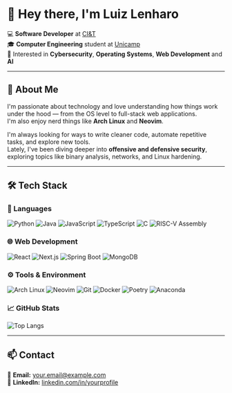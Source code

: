 # 👋 Hey there, I'm Luiz Lenharo  

💻 **Software Developer** at [CI&T](https://ciandt.com)  
🎓 **Computer Engineering** student at [Unicamp](https://www.unicamp.br/)  
🔐 Interested in **Cybersecurity**, **Operating Systems**, **Web Development** and **AI**

---

## 🧠 About Me  

I'm passionate about technology and love understanding how things work under the hood — from the OS level to full-stack web applications.  
I'm also enjoy nerd things like **Arch Linux** and **Neovim**.  

I'm always looking for ways to write cleaner code, automate repetitive tasks, and explore new tools.  
Lately, I've been diving deeper into **offensive and defensive security**, exploring topics like binary analysis, networks, and Linux hardening.  

---

## 🛠️ Tech Stack  

### 💬 Languages  
![Python](https://img.shields.io/badge/-Python-3776AB?style=flat&logo=python&logoColor=white)
![Java](https://img.shields.io/badge/-Java-000000?style=flat&logo=openjdk&logoColor=white)
![JavaScript](https://img.shields.io/badge/-JavaScript-F7DF1E?style=flat&logo=javascript&logoColor=black)
![TypeScript](https://img.shields.io/badge/-TypeScript-3178C6?style=flat&logo=typescript&logoColor=white)
![C](https://img.shields.io/badge/-C-00599C?style=flat&logo=c&logoColor=white)
![RISC-V Assembly](https://img.shields.io/badge/-RISC--V%20Assembly-323330?style=flat&logo=assemblyscript&logoColor=white)

### 🌐 Web Development  
![React](https://img.shields.io/badge/-React-61DAFB?style=flat&logo=react&logoColor=black)
![Next.js](https://img.shields.io/badge/-Next.js-000000?style=flat&logo=nextdotjs&logoColor=white)
![Spring Boot](https://img.shields.io/badge/-SpringBoot-6DB33F?style=flat&logo=springboot&logoColor=white)
![MongoDB](https://img.shields.io/badge/-MongoDB-47A248?style=flat&logo=mongodb&logoColor=white)

### ⚙️ Tools & Environment  
![Arch Linux](https://img.shields.io/badge/-Arch%20Linux-1793D1?style=flat&logo=archlinux&logoColor=white)
![Neovim](https://img.shields.io/badge/-Neovim-57A143?style=flat&logo=neovim&logoColor=white)
![Git](https://img.shields.io/badge/-Git-F05032?style=flat&logo=git&logoColor=white)
![Docker](https://img.shields.io/badge/-Docker-2496ED?style=flat&logo=docker&logoColor=white)
![Poetry](https://img.shields.io/badge/-Poetry-60A5FA?style=flat&logo=python&logoColor=white)
![Anaconda](https://img.shields.io/badge/-Anaconda-44A833?style=flat&logo=anaconda&logoColor=white)

### 📈 GitHub Stats  
![Top Langs](https://github-readme-stats.vercel.app/api/top-langs/?username=LuizLenharo&layout=compact&theme=tokyonight)

---

## 📫 Contact  

📧 **Email:** [your.email@example.com](mailto:your.email@example.com)  
💼 **LinkedIn:** [linkedin.com/in/yourprofile](https://linkedin.com/in/yourprofile)  

<!--
---

## 📚 Featured Projects  

- 🔍 **[AI Campaign Analyzer](#)** — AI-powered platform for analyzing paid advertising campaigns  
- ⚡ **[Image Sobel Filter - DE1-SoC](#)** — VHDL implementation with UART communication  
- 💬 **[LangChain Chatbot](#)** — Chatbot built with Python and LangChain  

*(more projects available below 👇)*  

---

## 📈 GitHub Stats  

![GitHub Stats](https://github-readme-stats.vercel.app/api?username=LuizLenharo&show_icons=true&theme=tokyonight)  

---

> “Talk is cheap. Show me the code.” – Linus Torvalds

<!--
**luizlenharo/luizlenharo** is a ✨ _special_ ✨ repository because its `README.md` (this file) appears on your GitHub profile.

Here are some ideas to get you started:

- 🔭 I’m currently working on ...
- 🌱 I’m currently learning ...
- 👯 I’m looking to collaborate on ...
- 🤔 I’m looking for help with ...
- 💬 Ask me about ...
- 📫 How to reach me: ...
- 😄 Pronouns: ...
- ⚡ Fun fact: ...
-->
